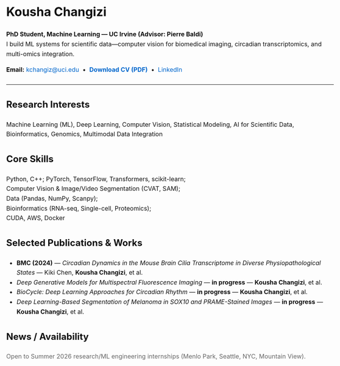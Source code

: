 <!DOCTYPE html>
<html lang="en">
<head>
  <meta charset="utf-8">
  <title>Kousha Changizi</title>
  <meta name="viewport" content="width=device-width, initial-scale=1">
  <style>
    body { max-width: 880px; margin: 40px auto; font: 16px/1.6 -apple-system, BlinkMacSystemFont, "Segoe UI", Roboto, Helvetica, Arial, sans-serif; color:#111; }
    h1,h2 { margin-top: 1.4em; }
    .muted { color:#666; }
    .pill { display:inline-block; padding:4px 10px; border:1px solid #ddd; border-radius:999px; margin:3px 6px 0 0; }
    a { color:#0066cc; text-decoration: none; }
    a:hover { text-decoration: underline; }
    hr { border:0; border-top:1px solid #eee; margin: 24px 0; }
  </style>
</head>
<body>

<h1>Kousha Changizi</h1>
<p><strong>PhD Student, Machine Learning — UC Irvine (Advisor: Pierre Baldi)</strong><br>
I build ML systems for scientific data—computer vision for biomedical imaging, circadian transcriptomics, and multi-omics integration.</p>

<p>
  <strong>Email:</strong> <a href="mailto:kchangiz@uci.edu">kchangiz@uci.edu</a> &nbsp;•&nbsp;
  <a href="/Kousha_Changizi_CV.pdf"><strong>Download CV (PDF)</strong></a> &nbsp;•&nbsp;
  <a href="https://linkedin.com/in/koushachangizi">LinkedIn</a>
</p>

<hr>

<h2>Research Interests</h2>
<p>Machine Learning (ML), Deep Learning, Computer Vision, Statistical Modeling, AI for Scientific Data, Bioinformatics, Genomics, Multimodal Data Integration</p>

<h2>Core Skills</h2>
<p>Python, C++; PyTorch, TensorFlow, Transformers, scikit-learn;<br>
Computer Vision &amp; Image/Video Segmentation (CVAT, SAM);<br>
Data (Pandas, NumPy, Scanpy);<br>
Bioinformatics (RNA-seq, Single-cell, Proteomics);<br>
CUDA, AWS, Docker</p>

<h2>Selected Publications &amp; Works</h2>
<ul>
  <li><strong>BMC (2024)</strong> — <em>Circadian Dynamics in the Mouse Brain Cilia Transcriptome in Diverse Physiopathological States</em> — Kiki Chen, <strong>Kousha Changizi</strong>, et al.</li>
  <li><em>Deep Generative Models for Multispectral Fluorescence Imaging</em> — <strong>in progress</strong> — <strong>Kousha Changizi</strong>, et al.</li>
  <li><em>BioCycle: Deep Learning Approaches for Circadian Rhythm</em> — <strong>in progress</strong> — <strong>Kousha Changizi</strong>, et al.</li>
  <li><em>Deep Learning-Based Segmentation of Melanoma in SOX10 and PRAME-Stained Images</em> — <strong>in progress</strong> — <strong>Kousha Changizi</strong>, et al.</li>
</ul>

<h2>News / Availability</h2>
<p class="muted">Open to Summer 2026 research/ML engineering internships (Menlo Park, Seattle, NYC, Mountain View).</p>

</body>
</html>
